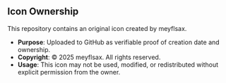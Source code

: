 ## Icon Ownership

This repository contains an original icon created by meyflsax.

- **Purpose**: Uploaded to GitHub as verifiable proof of creation date and ownership.  
- **Copyright**: © 2025 meyflsax. All rights reserved.  
- **Usage**: This icon may not be used, modified, or redistributed without explicit permission from the owner.
